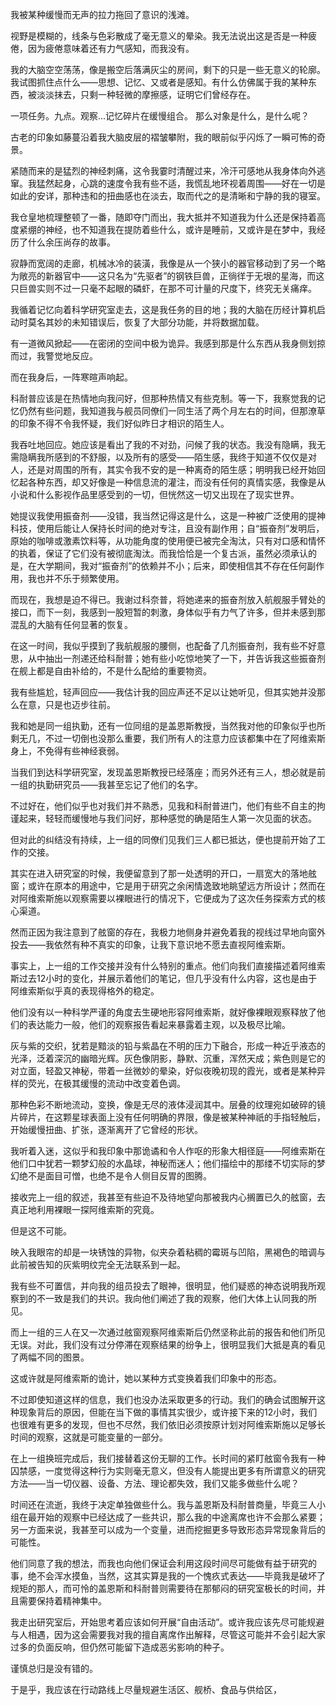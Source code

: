
我被某种缓慢而无声的拉力拖回了意识的浅滩。

视野是模糊的，线条与色彩散成了毫无意义的晕染。我无法说出这是否是一种疲倦，因为疲倦意味着还有力气感知，而我没有。

我的大脑空空荡荡，像是搬空后落满灰尘的房间，剩下的只是一些无意义的轮廓。我试图抓住点什么——思想、记忆、又或者是感知。有什么仿佛属于我的某种东西，被淡淡抹去，只剩一种轻微的摩擦感，证明它们曾经存在。

一项任务。九点。观察...记忆碎片在缓慢组合。
那么对象是什么，是什么呢？

古老的印象如藤蔓沿着我大脑皮层的褶皱攀附，我的眼前似乎闪烁了一瞬可怖的奇景。

紧随而来的是猛烈的神经刺痛，这令我霎时清醒过来，冷汗可感地从我身体向外逃窜。我猛然起身，心跳的速度令我有些不适，我慌乱地环视着周围——好在一切是如此的安详，那种违和的扭曲感也在淡去，取而代之的是清晰和宁静的我的寝室。

我仓皇地梳理整顿了一番，随即夺门而出，我大抵并不知道我为什么还是保持着高度紧绷的神经，也不知道我在提防着些什么，或许是睡前，又或许是在梦中，我经历了什么余压尚存的故事。

寂静而宽阔的走廊，机械冰冷的装潢，我像是从一个狭小的器官移动到了另一个略为敞亮的新器官中——这只名为“先驱者”的钢铁巨兽，正徜徉于无垠的星海，而这只巨兽实则不过一只毫不起眼的磷虾，在那不可计量的尺度下，终究无关痛痒。

我循着记忆向着科学研究室走去，这是我任务的目的地；我的大脑在历经计算机启动时莫名其妙的未知错误后，恢复了大部分功能，并将数据加载。

有一道微风掀起——在密闭的空间中极为诡异。我感到那是什么东西从我身侧划掠而过，我警觉地反应。

而在我身后，一阵寒暄声响起。

科耐普应该是在热情地向我问好，但那种热情又有些克制。等一下，我察觉我的记忆仍然有些问题，我知道我与舰员同僚们一同生活了两个月左右的时间，但那潦草的印象不得不令我怀疑，我们好似昨日才相识的陌生人。

我吞吐地回应。她应该是看出了我的不对劲，问候了我的状态。我没有隐瞒，我无需隐瞒我所感到的不舒服，以及所有的感受——陌生感，我终于知道不仅仅是对人，还是对周围的所有，其实令我不安的是一种离奇的陌生感；明明我已经开始回忆起各种东西，却又好像是一种信息流的灌注，而没有任何的真情实感，我像是从小说和什么影视作品里感受到的一切，但恍然这一切又出现在了现实世界。

她提议我使用振奋剂——没错，我当然记得这是什么，这是一种被广泛使用的提神科技，使用后能让人保持长时间的绝对专注，且没有副作用；自“振奋剂”发明后，原始的咖啡或激素饮料等，从功能角度的使用便已被完全淘汰，只有对口感和情怀的执着，保证了它们没有被彻底淘汰。而我恰恰是一个复古派，虽然必须承认的是，在大学期间，我对“振奋剂”的依赖并不小；后来，即使相信其不存在任何副作用，我也并不乐于频繁使用。

而现在，我想是迫不得已。我谢过科奈普，将她递来的振奋剂放入航舰服手臂处的接口，而下一刻，我感到一股短暂的刺激，身体似乎有力气了许多，但并未感到那混乱的大脑有任何显著的恢复。

在这一时间，我似乎摸到了我航舰服的腰侧，也配备了几剂振奋剂，我有些不好意思，从中抽出一剂递还给科耐普；她有些小吃惊地笑了一下，并告诉我这些振奋剂在舰上都是自由补给的，不是什么配给的重要物资。

我有些尴尬，轻声回应——我估计我的回应声还不足以让她听见，但其实她并没那么在意，只是也迈步往前。

我和她是同一组执勤，还有一位同组的是盖恩斯教授，当然我对他的印象似乎也所剩无几，不过一切倒也没那么重要，我们所有人的注意力应该都集中在了阿维索斯身上，不免得有些神经衰弱。

当我们到达科学研究室，发现盖恩斯教授已经落座；而另外还有三人，想必就是前一组的执勤研究员——我甚至忘记了他们的名字。

不过好在，他们似乎也对我们并不熟悉，见我和科耐普进门，他们有些不自主的拘谨起来，轻轻而缓慢地与我们问好，那种感觉的确是陌生人第一次见面的状态。

但对此的纠结没有持续，上一组的同僚们见我们三人都已抵达，便也提前开始了工作的交接。

其实在进入研究室的时候，我便留意到了那一处透明的开口，一扇宽大的落地舷窗；或许在原本的用途中，它是用于研究之余闲情逸致地眺望远方所设计；然而在对阿维索斯施以观察需要以裸眼进行的情况下，它便成为了这次任务探索方式的核心渠道。

然而正因为我注意到了舷窗的存在，我极力地侧身并避免着我的视线过早地向窗外投去——我依然有种不真实的印象，让我下意识地不愿去直视阿维索斯。

事实上，上一组的工作交接并没有什么特别的重点。他们向我们直接描述着阿维索斯过去12小时的变化，并展示着他们的笔记，但几乎没有什么内容，这也是由于阿维索斯似乎真的表现得格外的稳定。

他们没有以一种科学严谨的角度去生硬地形容阿维索斯，就好像裸眼观察释放了他们的表达能力一般，他们的观察报告看起来暴露着主观，以及极尽比喻。

灰与紫的交织，犹若是黯淡的铅与紫晶在不明的压力下融合，形成一种近乎液态的光泽，泛着深沉的幽暗光辉。灰色像阴影，静默、沉重，浑然天成；紫色则是它的对立面，轻盈又神秘，带着一丝微妙的晕染，好似夜晚初现的霞光，或者是某种异样的荧光，在极其缓慢的流动中改变着色调。

那种色彩不断地流动，变换，像是无尽的液体浸润其中。层叠的纹理宛如破碎的镜片碎片，在这颗星球表面上没有任何明确的界限，像是被某种神祇的手指轻触后，开始缓慢扭曲、扩张，逐渐离开了它曾经的形状。

我听着入迷，这似乎和我印象中那诡谲和令人作呕的形象大相径庭——阿维索斯在他们口中犹若一颗梦幻般的水晶球，神秘而迷人；他们描绘中的那缕不切实际的梦幻绝不是面目可憎，也绝不是令人侧目反胃的图腾。

接收完上一组的叙述，我甚至有些迫不及待地望向那被我内心搁置已久的舷窗，去真正地利用裸眼一探阿维索斯的究竟。

但是这不可能。

映入我眼帘的却是一块锈蚀的异物，似夹杂着粘稠的霉斑与凹陷，黑褐色的暗调与此前被告知的灰紫明纹完全无法联系到一起。

我有些不可置信，并向我的组员投去了眼神，很明显，他们疑惑的神态说明我所观察到的不一致是我们的共识。我向他们阐述了我的观察，他们大体上认同我的所见。

而上一组的三人在又一次通过舷窗观察阿维索斯后仍然坚称此前的报告和他们所见无误。对此，我们没有过分停滞在观察结果的纷争上，很明显我们大抵是真的看见了两幅不同的图景。

这或许就是阿维索斯的诡计，她以某种方式变换着我们印象中的形态。

不过即使知道这样的信息，我们也没办法采取更多的行动。我们的确会试图解开这种现象背后的原因，但能在当下做的事情其实很少，或许接下来的12小时，我们也很难有更多的发现，但也不尽然，我们依旧必须按原计划对阿维索斯施以足够长时间的观察，这就是可能变量的一部分。

在上一组换班完成后，我们接替着这份无聊的工作。长时间的紧盯舷窗令我有一种囚禁感，一度觉得这种行为实则毫无意义，但没有人能提出更多有所谓意义的研究方法——当一切仪器、设备、方法、理论都失效，我们又能多做些什么呢？

时间还在流逝，我终于决定单独做些什么。我与盖恩斯及科耐普商量，毕竟三人小组在最开始的观察中已经达成了一些共识，那么我的中途离席也许不会那么紧要；另一方面来说，我甚至可以成为一个变量，进而挖掘更多导致形态异常现象背后的可能性。

他们同意了我的想法，而我也向他们保证会利用这段时间尽可能做有益于研究的事，绝不会浑水摸鱼，当然，这其实算是我的一个愧疚式表达——毕竟我是破坏了规矩的那人，而可怜的盖恩斯和科耐普则需要待在那郁闷的研究室极长的时间，并且需要保持着精神集中。

我走出研究室后，开始思考着应该如何开展“自由活动”。或许我应该先尽可能规避与人相遇，因为这会需要我对我的擅自离席作出解释，尽管这可能并不会引起大家过多的负面反响，但仍然可能留下造成恶劣影响的种子。

谨慎总归是没有错的。

于是乎，我应该在行动路线上尽量规避生活区、舰桥、食品与供给区，




